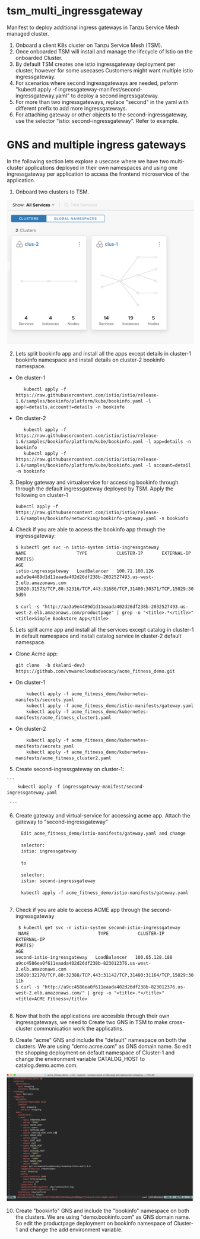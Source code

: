# tsm_multi_ingressgateway
Manifest to deploy additional ingress gateways in Tanzu Service Mesh managed cluster. 

1) Onboard a client K8s cluster on Tanzu Service Mesh (TSM). 
2) Once onboarded TSM will install and manage the lifecycle of Istio on the onboarded Cluster. 
3) By default TSM creates one istio ingressgateway deployment per cluster, however for some usecases Customers might want multiple istio ingressgateway. 
4) For scenarios where second ingressgateways are needed, peform "kubectl apply -f ingressgateway-manifest/second-ingressgateway.yaml" to deploy a second ingressgateway. 
5) For more than two ingressgateways, replace "second" in the yaml with different prefix to add more ingressgateways. 
6) For attaching gateway or other objects to the second-ingressgateway, use the selector "istio: second-ingressgateway". Refer to example.

# GNS and multiple ingress gateways

In the following section lets explore a usecase where we have two multi-cluster applications deployed in their own namespaces and using one ingressgateway per application to access the frontend microservice of the application. 

1) Onboard two clusters to TSM. 

![Alt text](/images/two_clusters.png?raw=true)

2) Lets split bookinfo app and install all the apps except details in cluster-1 bookinfo namespace and install details on cluster-2 bookinfo namespace. 

  - On cluster-1 
     ```kubectl label ns bookinfo istio-injection=enabled
        kubectl apply -f https://raw.githubusercontent.com/istio/istio/release-1.6/samples/bookinfo/platform/kube/bookinfo.yaml -l app!=details,account!=details -n bookinfo
     ```
  
  - On cluster-2 
     ```kubectl label ns bookinfo istio-injection=enabled
        kubectl apply -f https://raw.githubusercontent.com/istio/istio/release-1.6/samples/bookinfo/platform/kube/bookinfo.yaml -l app=details -n bookinfo
        kubectl apply -f https://raw.githubusercontent.com/istio/istio/release-1.6/samples/bookinfo/platform/kube/bookinfo.yaml -l account=detail -n bookinfo
      ```
3) Deploy gateway and virtualservice for accessing bookinfo through through the default ingressgateway deployed by TSM. Apply the following on cluster-1

    ``` 
    kubectl apply -f https://raw.githubusercontent.com/istio/istio/release-1.6/samples/bookinfo/networking/bookinfo-gateway.yaml -n bookinfo
    
    ```
4) Check if you are able to access the bookinfo app through the ingressgateway:

    ``` 
    $ kubectl get svc -n istio-system istio-ingressgateway
    NAME                   TYPE           CLUSTER-IP       EXTERNAL-IP                                                               PORT(S)                                                                                                                      AGE
    istio-ingressgateway   LoadBalancer   100.71.100.126   aa3a9e4489d1d11eaada402d26df238b-2032527493.us-west-2.elb.amazonaws.com   15020:31573/TCP,80:32316/TCP,443:31686/TCP,31400:30371/TCP,15029:30374/TCP,15030:30828/TCP,15031:30262/TCP,15032:32554/TCP   5d9h
    
    $ curl -s "http://aa3a9e4489d1d11eaada402d26df238b-2032527493.us-west-2.elb.amazonaws.com/productpage" | grep -o "<title>.*</title>"
    <title>Simple Bookstore App</title>
    
    ```

    


4) Lets split acme app and install all the services except catalog in cluster-1 in default namespace and install catalog service in cluster-2 default namespace.

  - Clone Acme app:
     ``` 
     git clone  -b dkalani-dev3    https://github.com/vmwarecloudadvocacy/acme_fitness_demo.git
     
    ```

  - On cluster-1
     ``` kubectl label ns default istio-injection=enabled
         kubectl apply -f acme_fitness_demo/kubernetes-manifests/secrets.yaml
         kubectl apply -f acme_fitness_demo/istio-manifests/gateway.yaml
         kubectl apply -f acme_fitness_demo/kubernetes-manifests/acme_fitness_cluster1.yaml
    ```
  - On cluster-2
    ``` kubectl label ns default istio-injection=enabled
        kubectl apply -f acme_fitness_demo/kubernetes-manifests/secrets.yaml
        kubectl apply -f acme_fitness_demo/kubernetes-manifests/acme_fitness_cluster2.yaml
     ```
  
  5) Create second-ingressgateway on cluster-1:
      
    ``` 
        kubectl apply -f ingressgateway-manifest/second-ingressgateway.yaml
         
     ```
  6) Create gateway and virtual-service for accessing acme app. Attach the gateway to "second-ingressgateway"
  
      ``` 
        Edit acme_fitness_demo/istio-manifests/gateway.yaml and change 
        
        selector:
        istio: ingressgateway 
        
        to
        
        selector:
        istio: second-ingressgateway 
        
        kubectl apply -f acme_fitness_demo/istio-manifests/gateway.yaml
           
     ```
     
   7) Check if you are able to access ACME app through the second-ingressgateway
   
         ``` 
          $ kubectl get svc -n istio-system second-istio-ingressgateway
          NAME                          TYPE           CLUSTER-IP       EXTERNAL-IP                                                              PORT(S)                                                                                                                      AGE
         second-istio-ingressgateway   LoadBalancer   100.65.128.188   a9cc4586ea0f611eaada402d26df238b-823012376.us-west-2.elb.amazonaws.com   15020:32170/TCP,80:32388/TCP,443:31142/TCP,31400:31164/TCP,15029:30173/TCP,15030:31063/TCP,15031:32682/TCP,15032:30968/TCP   11h
         $ curl -s "http://a9cc4586ea0f611eaada402d26df238b-823012376.us-west-2.elb.amazonaws.com/" | grep -o "<title>.*</title>"
         <title>ACME Fitness</title>
           
       ```
       
   8) Now that both the applications are accesible through their own ingressgateways, we need to Create two GNS in TSM to make cross-cluster communication work the applicatins. 
   
   9) Create "acme" GNS and include the "default" namespace on both the clusters. We are using "demo.acme.com" as GNS domain name. So edit the shopping deployment on default namespace of Cluster-1 and change the environment variable CATALOG_HOST to catalog.demo.acme.com.
   
   ![Alt text](/images/shopping_edit.png?raw=true)
   
   10) Create "bookinfo" GNS and include the "bookinfo" namespace on both the clusters. We are using "demo.bookinfo.com" as GNS domain name. So edit the productpage deployment on bookinfo namespace of Cluster-1 and change the add environment variable.
   
   
   

  
  
  
  
  
      
  
  
  
  
  
  
  



